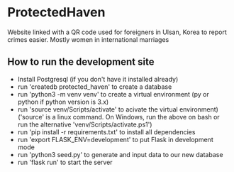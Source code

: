 # ProtectedHaven
Website linked with a QR code used for foreigners in Ulsan, Korea to report crimes easier. Mostly women in international marriages

## How to run the development site

- Install Postgresql (if you don't have it installed already)
- run 'createdb protected_haven' to create a database
- run 'python3 -m venv venv' to create a virtual environment (py or python if python version is 3.x)
- run 'source venv/Scripts/activate' to acivate the virtual environment)
  ('source' is a linux command. On Windows, run the above on bash or run the alternative 'venv/Scripts/activate.ps1')
- run 'pip install -r requirements.txt' to install all dependencies
- run 'export FLASK_ENV=development' to put Flask in development mode
- run 'python3 seed.py' to generate and input data to our new database
- run 'flask run' to start the server
